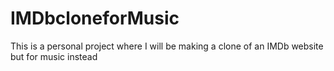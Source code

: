 # IMDbcloneforMusic
This is a personal project where I will be making a clone of an IMDb website but for music instead
